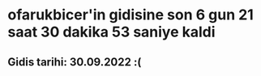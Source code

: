 # ofarukbicer'in gidisine son 6 gun 21 saat 30 dakika 53 saniye kaldi

## Gidis tarihi: 30.09.2022 :(